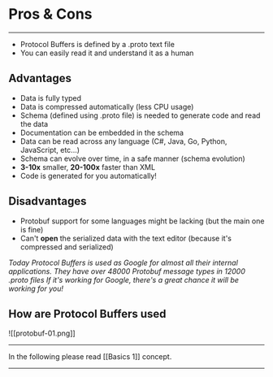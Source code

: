 # Pros & Cons

---

- Protocol Buffers is defined by a .proto text file
- You can easily read it and understand it as a human

## Advantages
- Data is fully typed
- Data is compressed automatically (less CPU usage)
- Schema (defined using .proto file) is needed to generate code and read the data
- Documentation can be embedded in the schema
- Data can be read across any language (C#, Java, Go, Python, JavaScript, etc...)
- Schema can evolve over time, in a safe manner (schema evolution)
- **3-10x** smaller, **20-100x** faster than XML
- Code is generated for you automatically!

## Disadvantages
- Protobuf support for some languages might be lacking (but the main one is fine)
- Can't **open** the serialized data with the text editor (because it's compressed and serialized)

_Today Protocol Buffers is used as Google for almost all their internal applications._
_They have over 48000 Protobuf message types in 12000 .proto files_
_If it's working for Google, there's a great chance it will be working for you!_
&nbsp;&nbsp;

## How are Protocol Buffers used
![[protobuf-01.png]]
&nbsp;&nbsp;

---

In the following please read [[Basics 1]] concept.

---